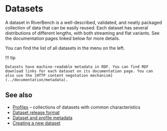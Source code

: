# Datasets

A dataset in RiverBench is a well-described, validated, and neatly packaged collection of data that can be easily reused. Each dataset has several distributions of different lengths, with both streaming and flat variants. See the documentation pages linked below for more details.

You can find the list of all datasets in the menu on the left.

!!! tip

    Datasets have machine-readable metadata in RDF. You can find RDF download links for each dataset on its documentation page. You can also use the [HTTP content negotation mechanism](../documentation/metadata).

## See also
* [Profiles](../profiles) – collections of datasets with common characteristics
* [Dataset release format](../documentation/dataset-release-format)
* [Dataset and profile metadata](../documentation/metadata)
* [Creating a new dataset](../documentation/creating-new-dataset)
